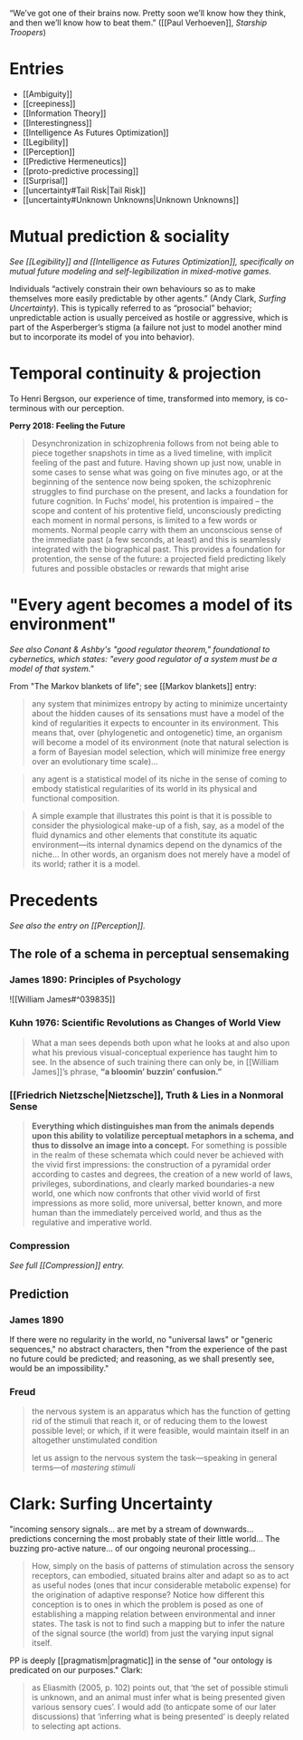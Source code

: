 “We’ve got one of their brains now. Pretty soon we’ll know how they think, and then we’ll know how to beat them.” ([[Paul Verhoeven]], _Starship Troopers_)

# Entries
- [[Ambiguity]]
- [[creepiness]]
- [[Information Theory]]
- [[Interestingness]]
- [[Intelligence As Futures Optimization]]
- [[Legibility]]	
- [[Perception]]
- [[Predictive Hermeneutics]]
- [[proto-predictive processing]]
- [[Surprisal]]
- [[uncertainty#Tail Risk|Tail Risk]]
- [[uncertainty#Unknown Unknowns|Unknown Unknowns]]


# Mutual prediction & sociality

_See [[Legibility]] and [[Intelligence as Futures Optimization]], specifically on mutual future modeling and self-legibilization in mixed-motive games._

Individuals “actively constrain their own behaviours so as to make themselves more easily predictable by other agents.” (Andy Clark, _Surfing Uncertainty_). This is typically referred to as “prosocial” behavior; unpredictable action is usually perceived as hostile or aggressive, which is part of the Asperberger’s stigma (a failure not just to model another mind but to incorporate its model of you into behavior).

# Temporal continuity & projection

To Henri Bergson, our experience of time, transformed into memory, is co-terminous with our perception.

**Perry 2018: Feeling the Future**

> Desynchronization in schizophrenia follows from not being able to piece together snapshots in time as a lived timeline, with implicit feeling of the past and future. Having shown up just now, unable in some cases to sense what was going on five minutes ago, or at the beginning of the sentence now being spoken, the schizophrenic struggles to find purchase on the present, and lacks a foundation for future cognition. In Fuchs’ model, his protention is impaired – the scope and content of his protentive field, unconsciously predicting each moment in normal persons, is limited to a few words or moments. Normal people carry with them an unconscious sense of the immediate past (a few seconds, at least) and this is seamlessly integrated with the biographical past. This provides a foundation for protention, the sense of the future: a projected field predicting likely futures and possible obstacles or rewards that might arise

# "Every agent becomes a model of its environment"

_See also Conant & Ashby's "good regulator theorem," foundational to cybernetics, which states:  "every good regulator of a system must be a model of that system."_

From "The Markov blankets of life"; see [[Markov blankets]] entry:

> any system that minimizes entropy by acting to minimize uncertainty about the hidden causes of its sensations must have a model of the kind of regularities it expects to encounter in its environment. This means that, over (phylogenetic and ontogenetic) time, an organism will become a model of its environment (note that natural selection is a form of Bayesian model selection, which will minimize free energy over an evolutionary time scale)... 

> any agent is a statistical model of its niche in the sense of coming to embody statistical regularities of its world in its physical and functional composition.

> A simple example that illustrates this point is that it is possible to consider the physiological make-up of a fish, say, as a model of the fluid dynamics and other elements that constitute its aquatic environment—its internal dynamics depend on the dynamics of the niche... In other words, an organism does not merely have a model of its world; rather it is a model.

# Precedents

_See also the entry on [[Perception]]._

## The role of a schema in perceptual sensemaking

### James 1890: Principles of Psychology

![[William James#^039835]]

### Kuhn 1976: Scientific Revolutions as Changes of World View 

> What a man sees depends both upon what he looks at and also upon what his previous visual-conceptual experience has taught him to see. In the absence of such training there can only be, in [[William James]]’s phrase, **“a bloomin’ buzzin’ confusion.”**

### [[Friedrich Nietzsche|Nietzsche]], Truth & Lies in a Nonmoral Sense

> __Everything which distinguishes man from the animals depends upon this ability to volatilize perceptual metaphors in a schema, and thus to dissolve an image into a concept.__ For something is possible in the realm of these schemata which could never be achieved with the vivid first impressions: the construction of a pyramidal order according to castes and degrees, the creation of a new world of laws, privileges, subordinations, and clearly marked boundaries-a new world, one which now confronts that other vivid world of first impressions as more solid, more universal, better known, and more human than the immediately perceived world, and thus as the regulative and imperative world.

### Compression

_See full [[Compression]] entry._

## Prediction

### James 1890

If there were no regularity in the world, no "universal laws" or "generic sequences," no abstract characters, then "from the experience of the past no future could be predicted; and reasoning, as we shall presently see, would be an impossibility."

### Freud

> the nervous system is an apparatus which has the function of getting rid of the stimuli that reach it, or of reducing them to the lowest possible level; or which, if it were feasible, would maintain itself in an altogether unstimulated condition
> 
> let us assign to the nervous system the task—speaking in general terms—of _mastering stimuli_

# Clark: Surfing Uncertainty

"incoming sensory signals... are met by a stream of downwards... predictions concerning the most probably state of their little world... The buzzing pro-active nature... of our ongoing neuronal processing...

> How, simply on the basis of patterns of stimulation across the sensory receptors, can embodied, situated brains alter and adapt so as to act as useful nodes (ones that incur considerable metabolic expense) for the origination of adaptive response? Notice how different this conception is to ones in which the problem is posed as one of establishing a mapping relation between environmental and inner states. The task is not to find such a mapping but to infer the nature of the signal source (the world) from just the varying input signal itself.

PP is deeply [[pragmatism|pragmatic]] in the sense of "our ontology is predicated on our purposes." Clark:

> as Eliasmith (2005, p. 102) points out, that ‘the set of possible stimuli is unknown, and an animal must infer what is being presented given various sensory cues’. I would add (to anticpate some of our later discussions) that ‘inferring what is being presented’ is deeply related to selecting apt actions.